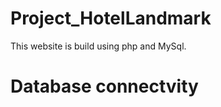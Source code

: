 # Project_HotelLandmark
This website is build using php and MySql.
# Database connectvity 
<?php
$user = 'root';
$pass = '';
$host = 'localhost';
$db = 'landmark';
$connect = mysqli_connect($host,$user,$pass,$db);
